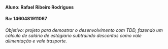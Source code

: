 <h4>Aluno: Rafael Ribeiro Rodrigues</h4>
<h4>Ra: 1460481911067</h4>
<h6>Objetivo: projeto para demostrar o desenvolvimento com TDD, fazendo um cálculo de salário de estágiario subtraindo descontos como vale alimentação e vale trasporte.</h6>
